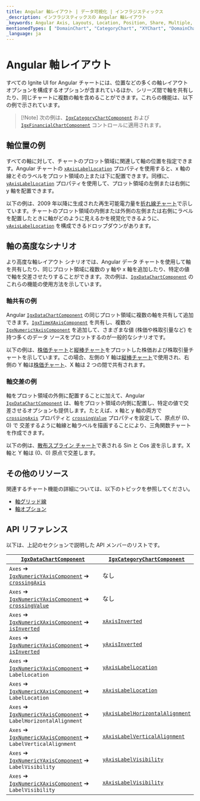 ```yaml
---
title: Angular 軸レイアウト | データ可視化 | インフラジスティックス
_description: インフラジスティックスの Angular 軸レイアウト
_keywords: Angular Axis, Layouts, Location, Position, Share, Multiple, Crossing, Infragistics, Angular 軸, レイアウト, 位置, 配置, 共有, 複数, 交差, インフラジスティックス
mentionedTypes: [ "DomainChart", "CategoryChart", "XYChart", "DomainChart", "XamDataChart", "Axis", "AxisLabelSettings", "ScatterSplineSeries", "TimeXAxis" ]
_language: ja
---
```


# Angular 軸レイアウト

すべての Ignite UI for Angular チャートには、位置などの多くの軸レイアウト オプションを構成するオプションが含まれているほか、シリーズ間で軸を共有したり、同じチャートに複数の軸を含めることができます。これらの機能は、以下の例で示されています。

> \[!Note]
> 次の例は、[`IgxCategoryChartComponent`]({environment:dvApiBaseUrl}/products/ignite-ui-angular/api/docs/typescript/latest/classes/igniteui_angular_charts.igxcategorychartcomponent.html) および [`IgxFinancialChartComponent`]({environment:dvApiBaseUrl}/products/ignite-ui-angular/api/docs/typescript/latest/classes/igniteui_angular_charts.igxfinancialchartcomponent.html) コントロールに適用されます。

## 軸位置の例

すべての軸に対して、チャートのプロット領域に関連して軸の位置を指定できます。Angular チャートの [`xAxisLabelLocation`]({environment:dvApiBaseUrl}/products/ignite-ui-angular/api/docs/typescript/latest/classes/igniteui_angular_charts.igxxychartcomponent.html#xAxisLabelLocation) プロパティを使用すると、x 軸の線とそのラベルをプロット領域の上または下に配置できます。同様に、[`yAxisLabelLocation`]({environment:dvApiBaseUrl}/products/ignite-ui-angular/api/docs/typescript/latest/classes/igniteui_angular_charts.igxxychartcomponent.html#yAxisLabelLocation) プロパティを使用して、プロット領域の左側または右側に y 軸を配置できます。

以下の例は、2009 年以降に生成された再生可能電力量を[折れ線チャート](../types/line-chart.md)で示しています。チャートのプロット領域の内側または外側の左側または右側にラベルを配置したときに軸がどのように見えるかを視覚化できるように、[`yAxisLabelLocation`]({environment:dvApiBaseUrl}/products/ignite-ui-angular/api/docs/typescript/latest/classes/igniteui_angular_charts.igxxychartcomponent.html#yAxisLabelLocation) を構成できるドロップダウンがあります。

<code-view style="height: 450px" alt="Angular 軸位置の例"
           data-demos-base-url="{environment:dvDemosBaseUrl}"
                    iframe-src="{environment:dvDemosBaseUrl}/charts/category-chart/axis-locations"
                                                 github-src="charts/category-chart/axis-locations">
</code-view>


<!-- ## 軸方向の例

TODO add info/example of 4 charts with all possible combinations of XAxisInverted and YAxisInverted
e.g. https://www.infragistics.com/help/wpf/datachart-axis-orientation
 -->

## 軸の高度なシナリオ

より高度な軸レイアウト シナリオでは、Angular データ チャートを使用して軸を共有したり、同じプロット領域に複数の y 軸や x 軸を追加したり、特定の値で軸を交差させたりすることができます。次の例は、[`IgxDataChartComponent`]({environment:dvApiBaseUrl}/products/ignite-ui-angular/api/docs/typescript/latest/classes/igniteui_angular_charts.igxdatachartcomponent.html) のこれらの機能の使用方法を示しています。

### 軸共有の例

Angular [`IgxDataChartComponent`]({environment:dvApiBaseUrl}/products/ignite-ui-angular/api/docs/typescript/latest/classes/igniteui_angular_charts.igxdatachartcomponent.html) の同じプロット領域に複数の軸を共有して追加できます。[`IgxTimeXAxisComponent`]({environment:dvApiBaseUrl}/products/ignite-ui-angular/api/docs/typescript/latest/classes/igniteui_angular_charts.igxtimexaxiscomponent.html) を共有し、複数の [`IgxNumericYAxisComponent`]({environment:dvApiBaseUrl}/products/ignite-ui-angular/api/docs/typescript/latest/classes/igniteui_angular_charts.igxnumericyaxiscomponent.html) を追加して、さまざまな値 (株価や株取引量など) を持つ多くのデータ ソースをプロットするのが一般的なシナリオです。

以下の例は、[株価チャート](../types/stock-chart.md)と[縦棒チャート](../types/column-chart.md)をプロットした株価および株取引量チャートを示しています。この場合、左側の Y 軸は[縦棒チャート](../types/column-chart.md)で使用され、右側の Y 軸は[株価チャート](../types/stock-chart.md)、X 軸は 2 つの間で共有されます。

<code-view style="height: 450px" alt="Angular 軸共有の例"
           data-demos-base-url="{environment:dvDemosBaseUrl}"
                    iframe-src="{environment:dvDemosBaseUrl}/charts/data-chart/axis-sharing"
                                                 github-src="charts/data-chart/axis-sharing">
</code-view>


<div class="divider--half"></div>

### 軸交差の例

軸をプロット領域の外側に配置することに加えて、Angular [`IgxDataChartComponent`]({environment:dvApiBaseUrl}/products/ignite-ui-angular/api/docs/typescript/latest/classes/igniteui_angular_charts.igxdatachartcomponent.html) は、軸をプロット領域の内側に配置し、特定の値で交差させるオプションも提供します。たとえば、x 軸と y 軸の両方で [`crossingAxis`]({environment:dvApiBaseUrl}/products/ignite-ui-angular/api/docs/typescript/latest/classes/igniteui_angular_charts.igxaxiscomponent.html#crossingAxis) プロパティと [`crossingValue`]({environment:dvApiBaseUrl}/products/ignite-ui-angular/api/docs/typescript/latest/classes/igniteui_angular_charts.igxaxiscomponent.html#crossingValue) プロパティを設定して、原点が (0、0) で 交差するように軸線と軸ラベルを描画することにより、三角関数チャートを作成できます。

以下の例は、[散布スプライン チャート](../types/scatter-chart.md)で表される Sin と Cos 波を示します。X 軸と Y 軸は (0、0) 原点で交差します。

<code-view style="height: 450px" alt="Angular 軸交差の例"
           data-demos-base-url="{environment:dvDemosBaseUrl}"
                    iframe-src="{environment:dvDemosBaseUrl}/charts/data-chart/axis-crossing"
                                                 github-src="charts/data-chart/axis-crossing">
</code-view>


<div class="divider--half"></div>

## その他のリソース

関連するチャート機能の詳細については、以下のトピックを参照してください。

*   [軸グリッド線](chart-axis-gridlines.md)
*   [軸オプション](chart-axis-options.md)

## API リファレンス

以下は、上記のセクションで説明した API メンバーのリストです。

| [`IgxDataChartComponent`]({environment:dvApiBaseUrl}/products/ignite-ui-angular/api/docs/typescript/latest/classes/igniteui_angular_charts.igxdatachartcomponent.html)                                         | [`IgxCategoryChartComponent`]({environment:dvApiBaseUrl}/products/ignite-ui-angular/api/docs/typescript/latest/classes/igniteui_angular_charts.igxcategorychartcomponent.html)                 |
| ------------------------------------------------------ | ------------------------------- |
| `Axes` ➔ [`IgxNumericYAxisComponent`]({environment:dvApiBaseUrl}/products/ignite-ui-angular/api/docs/typescript/latest/classes/igniteui_angular_charts.igxnumericyaxiscomponent.html) ➔ [`crossingAxis`]({environment:dvApiBaseUrl}/products/ignite-ui-angular/api/docs/typescript/latest/classes/igniteui_angular_charts.igxaxiscomponent.html#crossingAxis)             | なし                            |
| `Axes` ➔ [`IgxNumericYAxisComponent`]({environment:dvApiBaseUrl}/products/ignite-ui-angular/api/docs/typescript/latest/classes/igniteui_angular_charts.igxnumericyaxiscomponent.html) ➔ [`crossingValue`]({environment:dvApiBaseUrl}/products/ignite-ui-angular/api/docs/typescript/latest/classes/igniteui_angular_charts.igxaxiscomponent.html#crossingValue)            | なし                            |
| `Axes` ➔ [`IgxNumericXAxisComponent`]({environment:dvApiBaseUrl}/products/ignite-ui-angular/api/docs/typescript/latest/classes/igniteui_angular_charts.igxnumericxaxiscomponent.html) ➔ [`isInverted`]({environment:dvApiBaseUrl}/products/ignite-ui-angular/api/docs/typescript/latest/classes/igniteui_angular_charts.igxaxiscomponent.html#isInverted)               | [`xAxisInverted`]({environment:dvApiBaseUrl}/products/ignite-ui-angular/api/docs/typescript/latest/classes/igniteui_angular_charts.igxxychartcomponent.html#xAxisInverted)                 |
| `Axes` ➔ [`IgxNumericYAxisComponent`]({environment:dvApiBaseUrl}/products/ignite-ui-angular/api/docs/typescript/latest/classes/igniteui_angular_charts.igxnumericyaxiscomponent.html) ➔ [`isInverted`]({environment:dvApiBaseUrl}/products/ignite-ui-angular/api/docs/typescript/latest/classes/igniteui_angular_charts.igxaxiscomponent.html#isInverted)               | [`yAxisInverted`]({environment:dvApiBaseUrl}/products/ignite-ui-angular/api/docs/typescript/latest/classes/igniteui_angular_charts.igxxychartcomponent.html#yAxisInverted)                 |
| `Axes` ➔ [`IgxNumericYAxisComponent`]({environment:dvApiBaseUrl}/products/ignite-ui-angular/api/docs/typescript/latest/classes/igniteui_angular_charts.igxnumericyaxiscomponent.html) ➔ `LabelLocation`            | [`yAxisLabelLocation`]({environment:dvApiBaseUrl}/products/ignite-ui-angular/api/docs/typescript/latest/classes/igniteui_angular_charts.igxxychartcomponent.html#yAxisLabelLocation)            |
| `Axes` ➔ [`IgxNumericXAxisComponent`]({environment:dvApiBaseUrl}/products/ignite-ui-angular/api/docs/typescript/latest/classes/igniteui_angular_charts.igxnumericxaxiscomponent.html) ➔ `LabelLocation`            | [`xAxisLabelLocation`]({environment:dvApiBaseUrl}/products/ignite-ui-angular/api/docs/typescript/latest/classes/igniteui_angular_charts.igxxychartcomponent.html#xAxisLabelLocation)            |
| `Axes` ➔ [`IgxNumericYAxisComponent`]({environment:dvApiBaseUrl}/products/ignite-ui-angular/api/docs/typescript/latest/classes/igniteui_angular_charts.igxnumericyaxiscomponent.html) ➔ `LabelHorizontalAlignment` | [`yAxisLabelHorizontalAlignment`]({environment:dvApiBaseUrl}/products/ignite-ui-angular/api/docs/typescript/latest/classes/igniteui_angular_charts.igxxychartcomponent.html#yAxisLabelHorizontalAlignment) |
| `Axes` ➔ [`IgxNumericXAxisComponent`]({environment:dvApiBaseUrl}/products/ignite-ui-angular/api/docs/typescript/latest/classes/igniteui_angular_charts.igxnumericxaxiscomponent.html) ➔ `LabelVerticalAlignment`   | [`xAxisLabelVerticalAlignment`]({environment:dvApiBaseUrl}/products/ignite-ui-angular/api/docs/typescript/latest/classes/igniteui_angular_charts.igxxychartcomponent.html#xAxisLabelVerticalAlignment)   |
| `Axes` ➔ [`IgxNumericYAxisComponent`]({environment:dvApiBaseUrl}/products/ignite-ui-angular/api/docs/typescript/latest/classes/igniteui_angular_charts.igxnumericyaxiscomponent.html) ➔ `LabelVisibility`          | [`yAxisLabelVisibility`]({environment:dvApiBaseUrl}/products/ignite-ui-angular/api/docs/typescript/latest/classes/igniteui_angular_charts.igxxychartcomponent.html#yAxisLabelVisibility)          |
| `Axes` ➔ [`IgxNumericXAxisComponent`]({environment:dvApiBaseUrl}/products/ignite-ui-angular/api/docs/typescript/latest/classes/igniteui_angular_charts.igxnumericxaxiscomponent.html) ➔ `LabelVisibility`          | [`xAxisLabelVisibility`]({environment:dvApiBaseUrl}/products/ignite-ui-angular/api/docs/typescript/latest/classes/igniteui_angular_charts.igxxychartcomponent.html#xAxisLabelVisibility)          |

<!-- TODO correct links in Transformer -->

<!--
| `Axes` &#10132; `NumericYAxis` &#10132; `labelSettings.location`            | `YAxisLabelLocation`            |
| `Axes` &#10132; `NumericXAxis` &#10132; `labelSettings.location`            | `XAxisLabelLocation`            |
| `Axes` &#10132; `NumericYAxis` &#10132; `labelSettings.horizontalAlignment` | `YAxisLabelHorizontalAlignment` |
| `Axes` &#10132; `NumericXAxis` &#10132; `labelSettings.verticalAlignment`   | `XAxisLabelVerticalAlignment`   |
| `Axes` &#10132; `NumericYAxis` &#10132; `labelSettings.visibility`          | `YAxisLabelVisibility`          |
| `Axes` &#10132; `NumericXAxis` &#10132; `labelSettings.visibility`          | `XAxisLabelVisibility`          | -->

